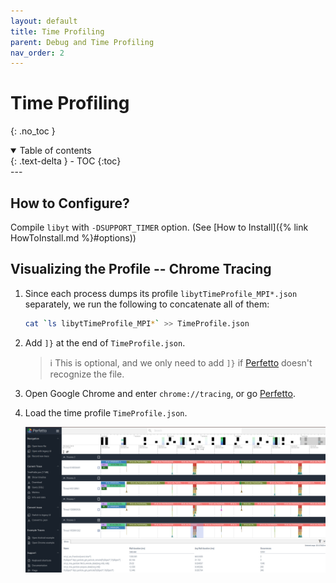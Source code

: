 ```yaml
---
layout: default
title: Time Profiling
parent: Debug and Time Profiling
nav_order: 2
---
```

# Time Profiling
{: .no_toc }
<details open markdown="block">
  <summary>
    Table of contents
  </summary>
  {: .text-delta }
- TOC
{:toc}
</details>
---

## How to Configure?

Compile `libyt` with `-DSUPPORT_TIMER` option. (See [How to Install]({% link HowToInstall.md %}#options))

## Visualizing the Profile -- Chrome Tracing
1. Since each process dumps its profile `libytTimeProfile_MPI*.json` separately, we run the following to concatenate all of them:
   ```bash
   cat `ls libytTimeProfile_MPI*` >> TimeProfile.json
   ```
2. Add `]}` at the end of `TimeProfile.json`.
   > :information_source: This is optional, and we only need to add `]}` if [Perfetto](https://ui.perfetto.dev/) doesn't recognize the file.
3. Open Google Chrome and enter `chrome://tracing`, or go [Perfetto](https://ui.perfetto.dev/).
4. Load the time profile `TimeProfile.json`.
   
   ![](../_static/img/TracingTimeProfile.png)
